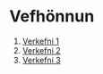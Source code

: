 # Vefhönnun
1. [Verkefni 1](https://jakinn6.github.io/Vefhonnun.github.io/Vefhönnun/verkefni_1.html)
2. [Verkefni 2](https://jakinn6.github.io/Vefhonnun.github.io/Verkefni_2/verkefni_2.html)
3. [Verkefni 3](https://jakinn6.github.io/Vefhonnun.github.io/Vefhönnun_3/verkefni_3.html)
